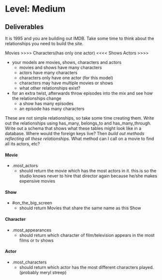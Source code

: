 # Level: Medium

## Deliverables

It is 1995 and you are building out IMDB. Take some time to think about the
relationships you need to build the site.

Movies >>>> Characters(has only one actor) <<<< Shows
Actors >>>>

- your models are movies, shows, characters and actors
  - movies and shows have many characters
  - actors have many characters
  - characters only have one actor (for this model)
  - characters may have multiple movies or shows
  - what other relationships exist?
- for an extra twist, afterwards throw episodes into the mix and see how the
  relationships change
  - a show has many episodes
  - an episode has many characters

These are not simple relationships, so take some time creating them. Write out
the relationships using has_many, belongs_to and has_many_through. Write out a
schema that shows what these tables might look like in a database. Where would
the foreign keys live? Then *build out methods reflecting all these
relationships.* What method can I call on a movie to find all its actors, etc?

#### Movie

- .most_actors
  - should return the movie which has the most actors in it. this is so the
    studio knows never to hire that director again because he/she makes
    expensive movies

#### Show

- #on_the_big_screen
  - should return Movies that share the same name as this Show

#### Character

- .most_appearances
  - should return which character of film/television appears in the most films
    or tv shows

#### Actor

- .most_characters
  - should return which actor has the most different characters played.
    (probably meryl streep)
